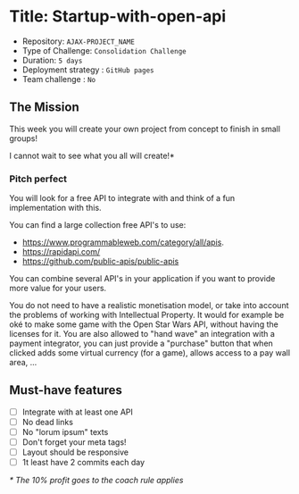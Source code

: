 # Title: Startup-with-open-api

- Repository: `AJAX-PROJECT_NAME`
- Type of Challenge: `Consolidation Challenge`
- Duration: `5 days`
- Deployment strategy : `GitHub pages`
- Team challenge : `No`

## The Mission
This week you will create your own project from concept to finish in small groups! 

I cannot wait to see what you all will create!*

### Pitch perfect
You will look for a free API to integrate with and think of a fun implementation with this. 

You can find a large collection free API's to use:  

- https://www.programmableweb.com/category/all/apis. 
- https://rapidapi.com/  
- https://github.com/public-apis/public-apis 

You can combine several API's in your application if you want to provide more value for your users.

You do not need to have a realistic monetisation model, or take into account the problems of working with Intellectual Property. It would for example be oké to make some game with the Open Star Wars API, without having the licenses for it.
You are also allowed to "hand wave" an integration with a payment integrator, you can just provide a "purchase" button that when clicked adds some virtual currency (for a game), allows access to a pay wall area, ...

## Must-have features

- [ ] Integrate with at least one API
- [ ] No dead links
- [ ] No "lorum ipsum" texts
- [ ] Don't forget your meta tags!
- [ ] Layout should be responsive
- [ ] 1t least have 2 commits each day

_* The 10% profit goes to the coach rule applies_
